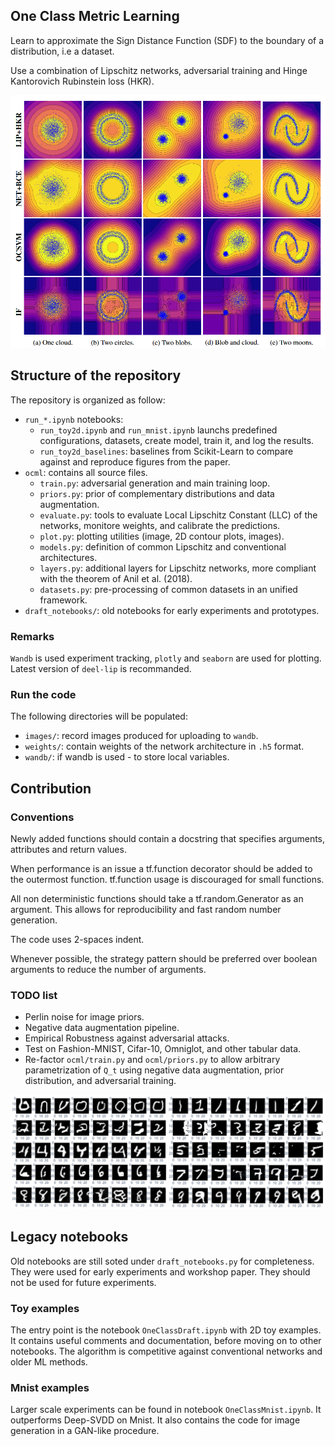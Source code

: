 ## One Class Metric Learning

Learn to approximate the Sign Distance Function (SDF) to the boundary of a distribution, i.e a dataset.

Use a combination of Lipschitz networks, adversarial training and Hinge Kantorovich Rubinstein loss (HKR).

![2D Toy example](figures/all_methods_grid.PNG)

## Structure of the repository

The repository is organized as follow:
  * `run_*.ipynb` notebooks:
    - `run_toy2d.ipynb` and `run_mnist.ipynb` launchs predefined configurations, datasets, create model, train it, and log the results.
    - `run_toy2d_baselines`: baselines from Scikit-Learn to compare against and reproduce figures from the paper.
  * `ocml`: contains all source files.
    - `train.py`: adversarial generation and main training loop.
    - `priors.py`: prior of complementary distributions and data augmentation.
    - `evaluate.py`: tools to evaluate Local Lipschitz Constant (LLC) of the networks, monitore weights, and calibrate the predictions.
    - `plot.py`: plotting utilities (image, 2D contour plots, images).
    - `models.py`: definition of common Lipschitz and conventional architectures.
    - `layers.py`: additional layers for Lipschitz networks, more compliant with the theorem of Anil et al. (2018).
    - `datasets.py`: pre-processing of common datasets in an unified framework.
  * `draft_notebooks/`: old notebooks for early experiments and prototypes.

### Remarks

`Wandb` is used experiment tracking, `plotly` and `seaborn` are used for plotting. Latest version of `deel-lip` is recommanded.

### Run the code

The following directories will be populated:

  * `images/`: record images produced for uploading to `wandb`.
  * `weights/`: contain weights of the network architecture in `.h5` format.
  * `wandb/`: if wandb is used - to store local variables.

## Contribution 

### Conventions

Newly added functions should contain a docstring that specifies arguments, attributes and return values.

When performance is an issue a tf.function decorator should be added to the outermost function. tf.function usage is discouraged for small functions.

All non deterministic functions should take a tf.random.Generator as an argument. This allows for reproducibility and fast random number generation.

The code uses 2-spaces indent.

Whenever possible, the strategy pattern should be preferred over boolean arguments to reduce the number of arguments.

### TODO list

* Perlin noise for image priors.
* Negative data augmentation pipeline.
* Empirical Robustness against adversarial attacks.
* Test on Fashion-MNIST, Cifar-10, Omniglot, and other tabular data.
* Re-factor `ocml/train.py` and `ocml/priors.py` to allow arbitrary parametrization of `Q_t` using negative data augmentation, prior distribution, and adversarial training.

![Mnist GAN like images](figures/mnist_grid.PNG)

## Legacy notebooks

Old notebooks are still soted under `draft_notebooks.py` for completeness. They were used for early experiments and workshop paper. They should not be used for future experiments.

### Toy examples

The entry point is the notebook `OneClassDraft.ipynb` with 2D toy examples. It contains useful comments and documentation, before moving on to other notebooks. The algorithm is competitive against conventional networks and older ML methods.

### Mnist examples

Larger scale experiments can be found in notebook `OneClassMnist.ipynb`. It outperforms Deep-SVDD on Mnist. It also contains the code for image generation in a GAN-like procedure.


